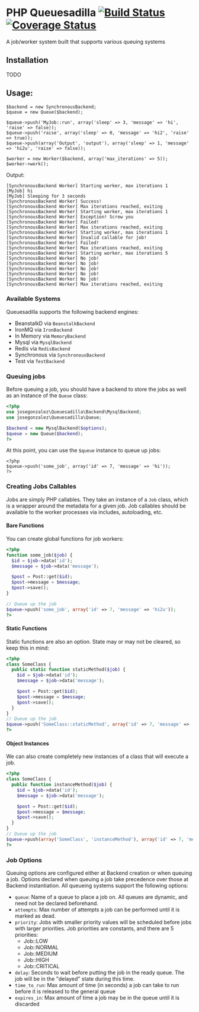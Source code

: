 # PHP Queuesadilla [![Build Status](https://travis-ci.org/josegonzalez/php-queuesadilla.png?branch=master)](https://travis-ci.org/josegonzalez/php-queuesadilla) [![Coverage Status](https://coveralls.io/repos/josegonzalez/php-queuesadilla/badge.png?branch=master)](https://coveralls.io/r/josegonzalez/php-queuesadilla?branch=master)

A job/worker system built that supports various queuing systems

## Installation

TODO

## Usage:

    $backend = new SynchronousBackend;
    $queue = new Queue($backend);

    $queue->push('MyJob::run', array('sleep' => 3, 'message' => 'hi', 'raise' => false));
    $queue->push('raise', array('sleep' => 0, 'message' => 'hi2', 'raise' => true));
    $queue->push(array('Output', 'output'), array('sleep' => 1, 'message' => 'hi2u', 'raise' => false));

    $worker = new Worker($backend, array('max_iterations' => 5));
    $worker->work();

Output:

    [SynchronousBackend Worker] Starting worker, max iterations 1
    [MyJob] hi
    [MyJob] Sleeping for 3 seconds
    [SynchronousBackend Worker] Success!
    [SynchronousBackend Worker] Max iterations reached, exiting
    [SynchronousBackend Worker] Starting worker, max iterations 1
    [SynchronousBackend Worker] Exception! Screw you
    [SynchronousBackend Worker] Failed!
    [SynchronousBackend Worker] Max iterations reached, exiting
    [SynchronousBackend Worker] Starting worker, max iterations 1
    [SynchronousBackend Worker] Invalid callable for job!
    [SynchronousBackend Worker] Failed!
    [SynchronousBackend Worker] Max iterations reached, exiting
    [SynchronousBackend Worker] Starting worker, max iterations 5
    [SynchronousBackend Worker] No job!
    [SynchronousBackend Worker] No job!
    [SynchronousBackend Worker] No job!
    [SynchronousBackend Worker] No job!
    [SynchronousBackend Worker] No job!
    [SynchronousBackend Worker] Max iterations reached, exiting

### Available Systems

Queuesadilla supports the following backend engines:

- BeanstalkD via `BeanstalkBackend`
- IronMQ via `IronBackend`
- In Memory via `MemoryBackend`
- Mysql via `MysqlBackend`
- Redis via `RedisBackend`
- Synchronous via `SynchronousBackend`
- Test via `TestBackend`

### Queuing jobs

Before queuing a job, you should have a backend to store the jobs as well as an instance of the `Queue` class:

```php
<?php
use josegonzalez\Queuesadilla\Backend\MysqlBackend;
use josegonzalez\Queuesadilla\Queue;

$backend = new MysqlBackend($options);
$queue = new Queue($backend);
?>
```

At this point, you can use the `$queue` instance to queue up jobs:

```
<?php
$queue->push('some_job', array('id' => 7, 'message' => 'hi'));
?>
```

### Creating Jobs Callables

Jobs are simply PHP callables. They take an instance of a `Job` class, which is a wrapper around the metadata for a given job. Job callables should be available to the worker processes via includes, autoloading, etc.

#### Bare Functions

You can create global functions for job workers:

```php
<?php
function some_job($job) {
  $id = $job->data('id');
  $message = $job->data('message');

  $post = Post::get($id);
  $post->message = $message;
  $post->save();
}

// Queue up the job
$queue->push('some_job', array('id' => 7, 'message' => 'hi2u'));
?>
```

#### Static Functions

Static functions are also an option. State may or may not be cleared, so keep this in mind:

```php
<?php
class SomeClass {
  public static function staticMethod($job) {
    $id = $job->data('id');
    $message = $job->data('message');

    $post = Post::get($id);
    $post->message = $message;
    $post->save();
  }
}
// Queue up the job
$queue->push('SomeClass::staticMethod', array('id' => 7, 'message' => 'hi2u'));
?>
```

#### Object Instances

We can also create completely new instances of a class that will execute a job.

```php
<?php
class SomeClass {
  public function instanceMethod($job) {
    $id = $job->data('id');
    $message = $job->data('message');

    $post = Post::get($id);
    $post->message = $message;
    $post->save();
  }
}
// Queue up the job
$queue->push(array('SomeClass', 'instanceMethod'), array('id' => 7, 'message' => 'hi2u'));
?>
```

### Job Options

Queuing options are configured either at Backend creation or when queuing a job. Options declared when queuing a job take precedence over those at Backend instantiation. All queueing systems support the following options:

- `queue`: Name of a queue to place a job on. All queues are dynamic, and need not be declared beforehand.
- `attempts`: Max number of attempts a job can be performed until it is marked as dead.
- `priority`: Jobs with smaller priority values will be scheduled before jobs with larger priorities. Job priorities are constants, and there are 5 priorities:
    - Job::LOW
    - Job::NORMAL
    - Job::MEDIUM
    - Job::HIGH
    - Job::CRITICAL
- `delay`: Seconds to wait before putting the job in the ready queue. The job will be in the "delayed" state during this time.
- `time_to_run`: Max amount of time (in seconds) a job can take to run before it is released to the general queue
- `expires_in`: Max amount of time a job may be in the queue until it is discarded
